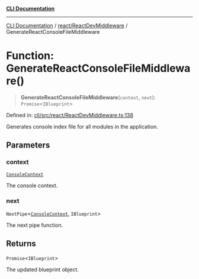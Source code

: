 [**CLI Documentation**](../../../README.md)

***

[CLI Documentation](../../../README.md) / [react/ReactDevMiddleware](../README.md) / GenerateReactConsoleFileMiddleware

# Function: GenerateReactConsoleFileMiddleware()

> **GenerateReactConsoleFileMiddleware**(`context`, `next`): `Promise`\<`IBlueprint`\>

Defined in: [cli/src/react/ReactDevMiddleware.ts:138](https://github.com/stonemjs/cli/blob/ae332002b2560de84ae3a35accc1d91282bd1543/src/react/ReactDevMiddleware.ts#L138)

Generates console index file for all modules in the application.

## Parameters

### context

[`ConsoleContext`](../../../declarations/interfaces/ConsoleContext.md)

The console context.

### next

`NextPipe`\<[`ConsoleContext`](../../../declarations/interfaces/ConsoleContext.md), `IBlueprint`\>

The next pipe function.

## Returns

`Promise`\<`IBlueprint`\>

The updated blueprint object.
